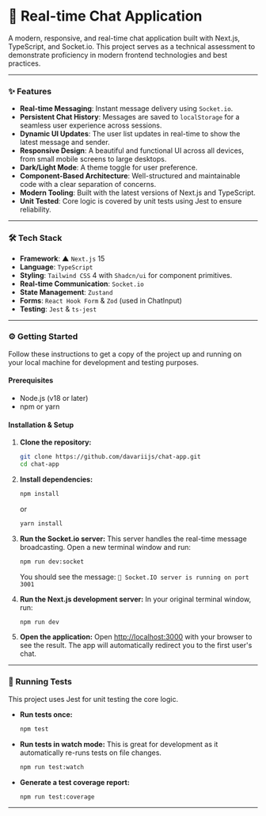 # 💬 Real-time Chat Application

A modern, responsive, and real-time chat application built with Next.js, TypeScript, and Socket.io. This project serves as a technical assessment to demonstrate proficiency in modern frontend technologies and best practices.


---

### ✨ Features

- **Real-time Messaging**: Instant message delivery using `Socket.io`.
- **Persistent Chat History**: Messages are saved to `localStorage` for a seamless user experience across sessions.
- **Dynamic UI Updates**: The user list updates in real-time to show the latest message and sender.
- **Responsive Design**: A beautiful and functional UI across all devices, from small mobile screens to large desktops.
- **Dark/Light Mode**: A theme toggle for user preference.
- **Component-Based Architecture**: Well-structured and maintainable code with a clear separation of concerns.
- **Modern Tooling**: Built with the latest versions of Next.js and TypeScript.
- **Unit Tested**: Core logic is covered by unit tests using Jest to ensure reliability.

---

### 🛠️ Tech Stack

- **Framework**: ▲ `Next.js` 15
- **Language**: `TypeScript`
- **Styling**: `Tailwind CSS` 4 with `Shadcn/ui` for component primitives.
- **Real-time Communication**: `Socket.io`
- **State Management**: `Zustand`
- **Forms**: `React Hook Form` & `Zod` (used in ChatInput)
- **Testing**: `Jest` & `ts-jest`


---

### ⚙️ Getting Started

Follow these instructions to get a copy of the project up and running on your local machine for development and testing purposes.

#### Prerequisites

- Node.js (v18 or later)
- npm or yarn

#### Installation & Setup

1.  **Clone the repository:**
    ```bash
    git clone https://github.com/davariijs/chat-app.git
    cd chat-app
    ```

2.  **Install dependencies:**
    ```bash
    npm install
    ```
    or
    ```bash
    yarn install
    ```

3.  **Run the Socket.io server:**
    This server handles the real-time message broadcasting. Open a new terminal window and run:
    ```bash
    npm run dev:socket
    ```
    You should see the message: `🚀 Socket.IO server is running on port 3001`

4.  **Run the Next.js development server:**
    In your original terminal window, run:
    ```bash
    npm run dev
    ```

5.  **Open the application:**
    Open [http://localhost:3000](http://localhost:3000) with your browser to see the result. The app will automatically redirect you to the first user's chat.

---

### 🧪 Running Tests

This project uses Jest for unit testing the core logic.

-   **Run tests once:**
    ```bash
    npm test
    ```

-   **Run tests in watch mode:**
    This is great for development as it automatically re-runs tests on file changes.
    ```bash
    npm run test:watch
    ```

-   **Generate a test coverage report:**
    ```bash
    npm run test:coverage
    ```

---